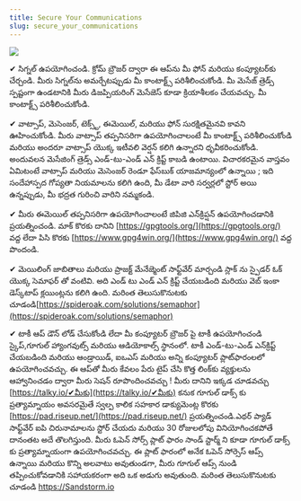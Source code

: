 ```yaml
---
title: Secure Your Communications
slug: secure_your_communications
---
```


![](/images/coverchap_8.jpg)





✔ సిగ్నల్ ఉపయోగించండి. క్రోమ్ బ్రౌజర్ ద్వారా ఈ ఆప్‌ను మీ ఫోన్ మరియు కంప్యూటర్‌కు చేర్చండి. మీరు సిగ్నల్‌ను అమర్చేటప్పుడు మీ కాంటాక్ట్స్ పరిశీలించుకోండి. మీ మెసేజ్ త్రెడ్స్ స్పష్టంగా ఉండటానికి మీరు డిజప్పియరింగ్ మెసేజెస్ కూడా క్రియాశీలకం చేయవచ్చు. మీ కాంటాక్ట్స్ పరిశీలించుకోండి.

✔ వాట్సాప్, మెసెంజర్, టెక్స్ట్, ఈమెయిల్, మరియు ఫోన్ సురక్షితమైనవి కావని ఊహించుకోండి. మీరు వాట్సాప్ తప్పనిసరిగా ఉపయోగించాలంటే మీ కాంటాక్ట్స్ పరిశీలించుకోండి మరియు అందరూ వాట్సాప్ యొక్క ఇటీవలి వెర్షన్ కలిగి ఉన్నారని ధృవీకరించుకోండి. అందువలన మెసేజింగ్ త్రెడ్స్ ఎండ్-టు-ఎండ్ ఎన్ క్రిప్ట్ కాబడి ఉంటాయి. విచారకరమైన వాస్తవం ఏమిటంటే వాట్సాప్ మరియు మెసెంజర్ రెండూ ఫేస్‌బుక్ యాజమాన్యంలో ఉన్నాయి ; ఇది సందేహాస్పద గోప్యతా నియమాలను కలిగి ఉంది, మీ డేటా వారి సర్వర్లలో స్టోర్ అయి ఉన్నప్పుడు, మీ భద్రత గురించి వారిని నమ్మకండి.

✔ మీరు ఈమెయిల్ తప్పనిసరిగా ఉపయోగించాలంటే  జిపిజి ఎన్‌క్రిప్షన్ ఉపయోగించడానికి ప్రయత్నించండి. మాక్ కొరకు దానిని [https://gpgtools.org/](https://gpgtools.org/) వద్ద లేదా పిసి కొరకు  [https://www.gpg4win.org/](https://www.gpg4win.org/) వద్ద పొందండి.

✔ మెయిలింగ్ జాబితాలు మరియు ప్రాజక్ట్ మేనేజ్మెంట్ సాఫ్ట్‌వేర్ మార్చండి స్లాక్ ‌ను స్పైడర్ ఓక్ యొక్క సెమాఫర్ తో వంటివి. అది ఎండ్ టు ఎండ్ ఎన్ క్రిప్ట్ చేయబడింది మరియు వెబ్ ఇంకా డెస్క్‌టాప్ క్లయింట్లను కలిగి ఉంది. మరింత తెలుసుకొనుటకు చూడండి[https://spideroak.com/solutions/semaphor](https://spideroak.com/solutions/semaphor)




✔ టాకీ ఆప్ డౌన్ లోడ్ చేసుకోండి లేదా మీ కంప్యూటర్ బ్రౌజర్ పై టాకీ ఉపయోగించండి స్కైప్,గూగుల్ హ్యాంగవుట్స్ మరియు ఆడియోకాల్స్ స్థానంలో. టాకీ ఎండ్-టు-ఎండ్ ఎన్‌క్రిప్ట్ చేయబడింది మరియు ఆండ్రాయిడ్, ఐఒఎస్ మరియు అన్ని కంప్యూటర్ ప్లాట్‌ఫారంలలో ఉపయోగించవచ్చు. ఈ ఆప్‌తో మీరు కేవలం పేరు టైప్ చేసి కొత్త లింక్‌కు వ్యక్తులను ఆహ్వానించడం ద్వారా మీరు సెషన్ రూపొందించవచ్చు ! మీరు దానిని ఇక్కడ చూడవచ్చు [https://talky.io/✔మీకు](https://talky.io/✔మీకు) కనుక గూగుల్ డాక్స్ కు ప్రత్యామ్నాయం అవసరమైతే స్వల్ప కాలిక సహకార డాక్యుమెంట్ల కొరకు [https://pad.riseup.net/](https://pad.riseup.net/) ప్రయత్నించండి.ఎథర్ ప్యాడ్ సాఫ్ట్‌వేర్ ఐపి చిరునామాలను స్టోర్ చేయదు మరియు 30 రోజులలోపు వినియోగించకపోతే దానంతట అదే తొలగిస్తుంది.  మీరు ఓపెన్ సోర్స్ ప్లాట్ ఫారం సాండ్ స్టార్మ్ ని కూడా గూగుల్ డాక్స్ కు ప్రత్యామ్నాయంగా ఉపయోగించవచ్చు. ఈ ప్లాట్ ఫారంలో అనేక ఓపెన్ సోర్సెస్ ఆప్స్ ఉన్నాయి మరియు కొన్ని అలవాటు అవుతుండగా, మీరు గూగుల్ ఆప్స్ నుండి తప్పించుకోవడానికి సహాయకరంగా అది ఒక అడుగు అవుతుంది. మరింత తెలుసుకొనుటకు చూడండి https://Sandstorm.io